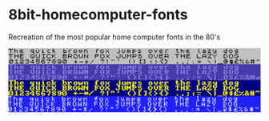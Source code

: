 # 8bit-homecomputer-fonts
Recreation of the most popular home computer fonts in the 80's

![8bit-homecomputer-fonts](/pangram.png)
